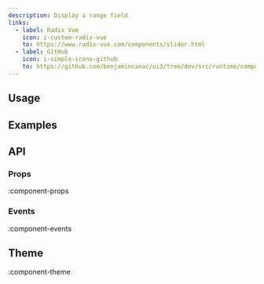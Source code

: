 ```yaml
---
description: Display a range field
links:
  - label: Radix Vue
    icon: i-custom-radix-vue
    to: https://www.radix-vue.com/components/slider.html
  - label: GitHub
    icon: i-simple-icons-github
    to: https://github.com/benjamincanac/ui3/tree/dev/src/runtime/components/Range.vue
---
```


## Usage

## Examples

## API

### Props

:component-props

### Events

:component-events

## Theme

:component-theme
